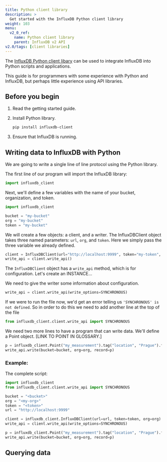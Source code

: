 ```yaml
---
title: Python client library
description: >
  Get started with the InfluxDB Python client library
weight: 103
menu:
  v2_0_ref:
    name: Python client library
    parent: InfluxDB v2 API
v2.0/tags: [client libraries]
---
```


The [InfluxDB Python client libary](https://github.com/influxdata/influxdb-client-python) can be used to integrate InfluxDB into Python scripts and applications.

This guide is for programmers with some experience with Python and InfluxDB, but perhaps little experience using API libraries.

## Before you begin

1. Read the getting started guide.
2. Install Python library.

   ```sh
   pip install influxdb-client
   ```
3. Ensure that InfluxDB is running.

## Writing data to InfluxDB with Python

We are going to write a single line of line protocol using the Python library.

The first line of our program will import the InfluxDB library:

```python
import influxdb_client
```

Next, we'll define a few variables with the name of your bucket, organization, and token.

```python
import influxdb_client

bucket = "my-bucket"
org = "my-bucket"
token = "my-bucket"
```

We will create a few objects: a client, and a writer.
The InfluxDBClient object takes three named parameters: `url`, `org`, and `token`.
Here we simply pass the three variable we already defined.

```python
client = InfluxDBClient(url="http://localhost:9999", token="my-token", org="my-org")
write_api = client.write_api()
```

The `InfluxDBClient` object has a `write_api` method, which is for configuration.
Let's create an INSTANCE...

We need to give the writer some information about configuration.

```python
write_api = client.write_api(write_options=SYNCHRONOUS)
```

If we were to run the file now, we'd get an error telling us `'SYNCHRONOUS' is not defined`.
So in order to do this we need to add another line at the top of the file

```python
from influxdb_client.client.write_api import SYNCHRONOUS
```

We need two more lines to have a program that can write data.
We'll define a Point object.
[LINK TO POINT IN GLOSSARY.]

```python
p = influxdb_client.Point("my_measurement").tag("location", "Prague").field("temperature", 25.3)
write_api.write(bucket=bucket, org=org, record=p)
```

### Example:

The complete script:

```python
import influxdb_client
from influxdb_client.client.write_api import SYNCHRONOUS

bucket = "<bucket>"
org = "<my-org>"
token = "<token>"
url = "http://localhost:9999"

client = influxdb_client.InfluxDBClient(url=url, token=token, org=org)
write_api = client.write_api(write_options=SYNCHRONOUS)

p = influxdb_client.Point("my_measurement").tag("location", "Prague").field("temperature", 25.3)
write_api.write(bucket=bucket, org=org, record=p)
```

## Querying data
